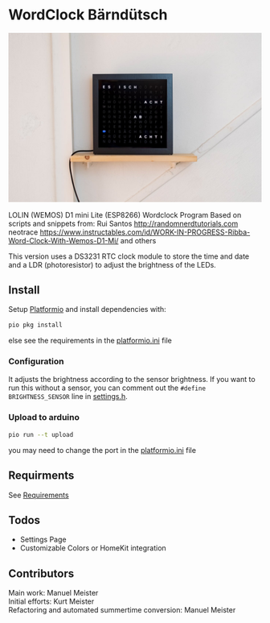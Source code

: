 # WordClock Bärndütsch

![Image of the wordclock](design/wordclock.jpg)

LOLIN (WEMOS) D1 mini Lite (ESP8266) Wordclock Program
Based on scripts and snippets from:
Rui Santos http://randomnerdtutorials.com
neotrace https://www.instructables.com/id/WORK-IN-PROGRESS-Ribba-Word-Clock-With-Wemos-D1-Mi/
and others 

This version uses a DS3231 RTC clock module to store the time and date 
and a LDR (photoresistor) to adjust the brightness of the LEDs.

## Install

Setup [Platformio](https://docs.platformio.org/en/latest/core/quickstart.html) and install dependencies with:  
```sh
pio pkg install
```

else see the requirements in the [platformio.ini](platformio.ini) file

### Configuration

It adjusts the brightness according to the sensor brightness.
If you want to run this without a sensor, you can comment out
the `#define BRIGHTNESS_SENSOR` line in [settings.h](src/settings.h).

### Upload to arduino
```sh
pio run --t upload
```
you may need to change the port in the [platformio.ini](platformio.ini) file

## Requirments
See [Requirements](/design/Requirements.md)

## Todos
- Settings Page
- Customizable Colors or HomeKit integration

## Contributors
Main work: Manuel Meister  
Initial efforts: Kurt Meister  
Refactoring and automated summertime conversion: Manuel Meister

